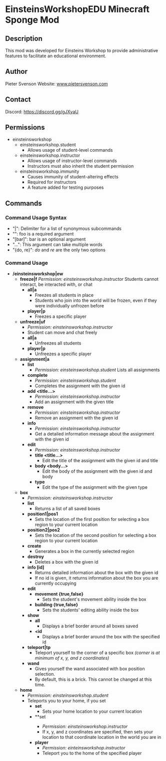 # EinsteinsWorkshopEDU Minecraft Sponge Mod

## Description
This mod was developed for Einsteins Workshop to provide administrative features to facilitate an educational environment.

## Author
Pieter Svenson
Website: www.pietersvenson.com

## Contact
Discord: https://discord.gg/gJXyaU

## Permissions
- einsteinsworkshop
  - einsteinsworkshop.student
    - Allows usage of student-level commands
  - einsteinsworkshop.instructor
    - Allows usage of instructor-level commands
    - Instructors must also inherit the student permission
  - einsteinsworkshop.immunity
    - Causes immunity of student-altering effects
    - Required for instructors
    - A feature added for testing purposes


## Commands
### Command Usage Syntax
- "|": Delimiter for a list of synonymous subcommands
- "<foo>": foo is a required argument
- "[bar]": bar is an optional argument
- "...": This argument can take multiple words
- "{do, re}": *do* and *re* are the only two options

### Command Usage
- **/einsteinsworkshop|ew**
  - **freeze|f**
    *Permission: einsteinsworkshop.instructor*
    Students cannot interact, be interacted with, or chat
    - **all|a**
      - Freezes all students in place
      - Students who join into the world will be frozen, even if they were individually unfrozen before
    - **player|p <player>**
      - Freezes a specific player
  - **unfreeze|uf**
    - *Permission: einsteinsworkshop.instructor*
    - Student can move and chat freely
    - **all|a**
      - Unfreezes all students
    - **player|p <player>**
        - Unfreezes a specific player
  - **assignment|a**
    - **list**
      - *Permission: einsteinsworkshop.student*
      Lists all assignments
    - **complete <id>**
      - *Permission: einsteinsworkshop.student*
      - Completes the assignment with the given id
    - **add <type> <title...>**
      - *Permission: einsteinsworkshop.instructor*
      - Add an assignment with the given title
    - **remove <id>**
      - *Permission: einsteinsworkshop.instructor*
      - Remove an assignment with the given id
    - **info <id>**
      - *Permission: einsteinsworkshop.instructor*
      - Get a detailed information message about the assignment with the given id
    - **edit**
      - *Permission: einsteinsworkshop.instructor*
      - **title <id> <title...>**
        - Edit the title of the assignment with the given id and title
      - **body <id> <body...>**
        - Edit the body of the assignment with the given id and body
      - **type <id> <type>**
        - Edit the type of the assignment with the given type
  - **box**
    - *Permission: einsteinsworkshop.instructor*
    - **list**
      - Returns a list of all saved boxes
    - **position1|pos1**
      - Sets the location of the first position for selecting a box region to your current location
    - **position2|pos2**
      - Sets the location of the second position for selecting a box region to your current location
    - **create**
      - Generates a box in the currently selected region
    - **destroy <id>**
      - Deletes a box with the given id
    - **info [id]**
      - Returns detailed information about the box with the given id
      - If no id is given, it returns information about the box you are currently occupying
    - **edit**
      - **movement <id> {true,false}**
        - Sets the student's movement ability inside the box
      - **building <id> {true,false}**
        - Sets the students' editing ability inside the box
    - **show**
      - **all**
        - Displays a brief border around all boxes saved
      - **<id**
        - Displays a brief border around the box with the specified id
    - **teleport|tp <id>**
      - Teleport yourself to the corner of a specific box *(corner is at minimum of x, y, and z coordinates)*
    - **wand**
      - Gives yourself the wand associated with box position selection.
      - By default, this is a brick. This cannot be changed at this time.
  - **home**
    - *Permission: einsteinsworkshop.student*
    - Teleports you to your home, if you set 
      - **set**
        - Sets your home location to your current location
      - **set <x y z>
        - *Permission: einsteinsworkshop.instructor*
        - If x, y, and z coordinates are specified, then sets your location to that coordinate location in the world you are in
      - **player**
        - *Permission: einteinsworkshop.instructor*
        - Teleport you to the home of the specified player
